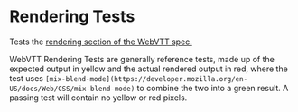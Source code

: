 # Rendering Tests

Tests the [rendering section of the WebVTT spec.](https://w3c.github.io/webvtt/#rendering)

WebVTT Rendering Tests are generally reference tests, made up of the expected
output in yellow and the actual rendered output in red, where the test uses 
`[mix-blend-mode](https://developer.mozilla.org/en-US/docs/Web/CSS/mix-blend-mode)` 
to combine the two into a green result. A passing test will contain no yellow
or red pixels.
